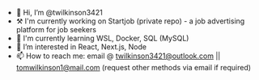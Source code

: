 - 👋 Hi, I’m @twilkinson3421
- ⚒️ I'm currently working on Startjob (private repo) - a job advertising platform for job seekers
- 🏫 I'm currently learning WSL, Docker, SQL (MySQL)
- 👀 I’m interested in React, Next.js, Node
- 📫 How to reach me: email @ twilkinson3421@outlook.com || tomwilkinson1@mail.com (request other methods via email if required)
